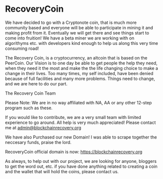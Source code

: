 # RecoveryCoin

We have decided to go with a Cryptonote coin, that is much more community based and everyone will be able to participate in mining it and making profit from it.  Eventually we will get there and see things start to come into fruition!  We have a beta miner we are working with on algorithyms etc. with developers kind enough to help us along this very time consuming road!


The Recovery Coin, is a cryptocurrency, an altcoin that is based on the PeerCoin.  Our Vision is to one day be able to get people the help they need, when they need it the most and make the the life changing choice to make a change in their lives.  Too many times, my self included, have been denied because of full facilities and many more problems.  Things need to change, and we are here to do our part.

The Recovery Coin Team

Please Note: We are in no way affiliated with NA, AA or any other 12-step program such as these.

If you would like to contribute, we are a very small team with limited experience to go around.  All help is very much appreciated!  Please contact me at admin@blockchainrecovery.org

We have also Purchased our new Domain! I was able to scrape together the neccesary funds, praise the lord.

RecoveryCoin official domain is now: https://blockchainrecovery.org

As always, to help out with our project, we are looking for anyone, bloggers to get the word out, etc. if you have done anything related to creating a coin and the wallet that will hold the coins, please contact us.
